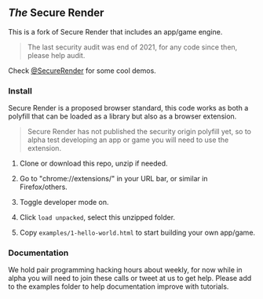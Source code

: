 ## *The* Secure Render

This is a fork of Secure Render that includes an app/game engine.

 > The last security audit was end of 2021, for any code since then, please help audit.

Check [@SecureRender](https://twitter.com/SecureRender) for some cool demos.

### Install

Secure Render is a proposed browser standard, this code works as both a polyfill that can be loaded as a library but also as a browser extension.

 > Secure Render has not published the security origin polyfill yet, so to alpha test developing an app or game you will need to use the extension.

1. Clone or download this repo, unzip if needed.

2. Go to "chrome://extensions/" in your URL bar, or similar in Firefox/others.

3. Toggle developer mode on.

4. Click `load unpacked`, select this unzipped folder.

5. Copy `examples/1-hello-world.html` to start building your own app/game.

### Documentation

We hold pair programming hacking hours about weekly, for now while in alpha you will need to join these calls or tweet at us to get help. Please add to the examples folder to help documentation improve with tutorials.
